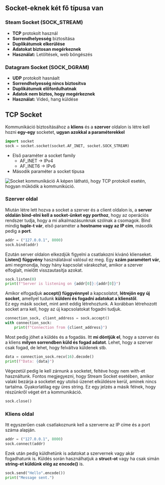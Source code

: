 ## Socket-eknek két fő típusa van
### Steam Socket (SOCK_STREAM)
- **TCP** protokolt használ
- **Sorrendhelyesség** biztosítása
- **Duplikátumok elkerülése**
- **Adatokat biztosan megérkeznek**
- **Használat:** Letöltések, web böngészés
### Datagram Socket (SOCK_DGRAM)
- **UDP** protokolt hasnáalt
- **Sorrendhelyesség nincs biztosítva**
- **Duplikátumok előfordulhatnak**
- **Adatok nem biztos, hogy megérkeznek**
- **Használat:** Videó, hang küldése

## TCP Socket
Kommunikáció biztosításához a **kliens** és a **szerver** oldalon is létre kell hozni **egy-egy** socketet, **ugyan azokkal a paraméterekkel**  
```python 
import socket 
sock = socket.socket(socket.AF_INET, socket.SOCK_STREAM) 
```
- Első paraméter a socket family
    - AF_INET -> IPv4
    - AF_INET6 -> IPv6
- Második paraméter a socket típusa

![Socket kommunikáció](socket_communication.png)
A képen látható, hogy TCP protokoll esetén, hogyan működik a kommunikúció.  
### Szerver oldal  
Miután létre lett hozva a socket a szerver és a client oldalon is, a **server oldalán bind-elni kell a socket-ünket egy porthoz**, hogy az operációs rendszer tudja, hogy a mi alkalmazásunknak szólnak a csomagok. 
Bind mindig **tuple-t vár**, első paraméter a **hostname vagy az IP cím**, második pedig a **port**. 
```Python
addr = ("127.0.0.1", 8000)
sock.bind(addr)
```
Ezután server oldalon elkezdjük figyelni a csatlakozni kívánó klienseket.  
**Listen() függvény** használatával valósul ez meg. Egy **szám paramétert vár**, ami megmondja, hogy hány kapcsolat várakozhat, amikor a szerver elfoglalt, mielőtt visszautasítja azokat. 
```Python
sock.listen(0)
print(f"Server is listening on {addr[0]}:{addr[0]}")
```
Amikor elfogadjuk **accept() függvénnyel** a kapcsolatot, **létrejön egy új socket**, amellyel tudunk **küldeni és fogadni adatokat a klienstől**.   
Ez egy másik socket, mint amit eddig létrehoztunk. A korábban létrehozott socket arra kell, hogy az új kapcsolatokat fogadni tudjuk.
```Python
connection_sock, client_address = sock.accept()
with connection_sock:
    print(f"Connection from {client_address}")
```
Most pedig jöhet a küldés és a fogadás. Itt **mi döntjük el**, hogy a szerver és a kliens **milyen sorrendben küld és fogad adatot**. Lehet, hogy a szerver csak fogad, de lehet, hogy felváltva küldenek stb. 
```Python
data = connection_sock.recv(16).decode()
print(f"Data: {data}")
```
Végezetül pedig le kell zárnunk a socketet, feltéve hogy nem with-et használtunk. Fontos megjegyezni, hogy Stream Socket esetében, amikor valaki bezárja a socketet egy utolsó üzenet elküldésre kerül, aminek nincs tartalma. Gyakorlatilag egy üres string. Ez egy jelzés a másik félnek, hogy részünkről véget ért a kommunikáció.
```Python
sock.close()
```
### Kliens oldal
Itt egyszerűen csak csatlakoznunk kell a szerverre az IP címe és a port száma alapján.
```Python
addr = ("127.0.0.1", 8000)
sock.connect(addr)
```
Ezek után pedig küldhetünk is adatokat a szervernek vagy akár fogadhatunk is. Küldés során használhatjuk a **struct-ot** vagy ha csak simán **string-et küldünk elég az encode()** is.
```Python
sock.send("Hello".encode())
print("Message sent.")
```


